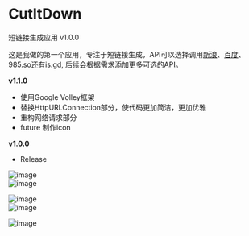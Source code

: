 # CutItDown
短链接生成应用  v1.0.0

这是我做的第一个应用，专注于短链接生成，API可以选择调用[新浪](http://open.weibo.com/wiki/2/short_url/shorten)、[百度](http://dwz.cn/)、[985.so](http://985.so/)还有[is.gd](http://is.gd/),
后续会根据需求添加更多可选的API。

**v1.1.0**
 - 使用Google Volley框架
 - 替换HttpURLConnection部分，使代码更加简洁，更加优雅
 - 重构网络请求部分
 - future 制作icon

**v1.0.0**
 - Release

![image](screenshots/Screenshot_2015-08-28-14-45-08.png)  
![image](screenshots/Screenshot_2015-08-28-14-45-14.png)

![image](screenshots/Screenshot_2015-08-28-14-45-23.png)  
![image](screenshots/Screenshot_2015-08-28-14-45-27.png)
  
![image](screenshots/Screenshot_2015-08-28-14-45-32.png)  
